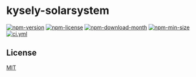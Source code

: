 <!----- BEGIN GHOST DOCS HEADER ----->

# kysely-solarsystem


<!----- BEGIN GHOST DOCS BADGES ----->
<a href="https://npmjs.com/package/kysely-solarsystem"><img src="https://img.shields.io/npm/v/kysely-solarsystem" alt="npm-version" /></a> <a href="https://npmjs.com/package/kysely-solarsystem"><img src="https://img.shields.io/npm/l/kysely-solarsystem" alt="npm-license" /></a> <a href="https://npmjs.com/package/kysely-solarsystem"><img src="https://img.shields.io/npm/dm/kysely-solarsystem" alt="npm-download-month" /></a> <a href="https://npmjs.com/package/kysely-solarsystem"><img src="https://img.shields.io/bundlephobia/min/kysely-solarsystem" alt="npm-min-size" /></a> <a href="https://github.com/jill64/kysely-solarsystem/actions/workflows/ci.yml"><img src="https://github.com/jill64/kysely-solarsystem/actions/workflows/ci.yml/badge.svg" alt="ci.yml" /></a>
<!----- END GHOST DOCS BADGES ----->

<!----- END GHOST DOCS HEADER ----->



<!----- BEGIN GHOST DOCS FOOTER ----->

## License

[MIT](LICENSE)

<!----- END GHOST DOCS FOOTER ----->
